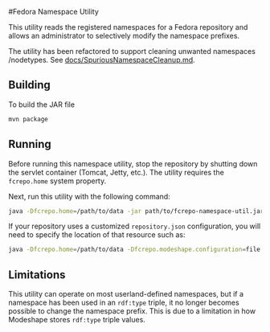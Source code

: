 #Fedora Namespace Utility

This utility reads the registered namespaces for a Fedora repository and allows an administrator to selectively modify the namespace prefixes.

The utility has been refactored to support cleaning unwanted namespaces /nodetypes. See [docs/SpuriousNamespaceCleanup.md](docs/SpuriousNamespaceCleanup.md).

## Building

To build the JAR file

``` sh
mvn package
```

## Running

Before running this namespace utility, stop the repository by shutting down the servlet container (Tomcat, Jetty, etc.). The utility requires the `fcrepo.home` system property.

Next, run this utility with the following command:

``` sh
java -Dfcrepo.home=/path/to/data -jar path/to/fcrepo-namespace-util.jar
```

If your repository uses a customized `repository.json` configuration, you will need to specify the
location of that resource such as:

``` sh
java -Dfcrepo.home=/path/to/data -Dfcrepo.modeshape.configuration=file:/etc/fcrepo/repository.json -jar path/to/fcrepo-namespace-util.jar
```

## Limitations

This utility can operate on most userland-defined namespaces, but if a
namespace has been used in an `rdf:type` triple, it no longer becomes
possible to change the namespace prefix. This is due to a limitation in
how Modeshape stores `rdf:type` triple values.

